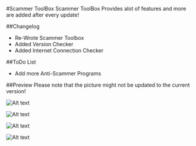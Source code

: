 #Scammer ToolBox
Scammer ToolBox Provides alot of features and more are added after every update!

##Changelog

- Re-Wrote Scammer Toolbox
- Added Version Checker
- Added Internet Connection Checker

##ToDo List
- Add more Anti-Scammer Programs

##Preview 
Please note that the picture might not be updated to the current version!

![Alt text](http://image.prntscr.com/image/b0a6d6ba1f0e47c38be0a778a6189f23.png "menu")

![Alt text](http://image.prntscr.com/image/7b096076674c462995a22cbe5f5acb5d.png "Scammer Bingo")

![Alt text](http://image.prntscr.com/image/0c993bb813b740479179a7a37047e99f.png "FakeID")

![Alt text](http://image.prntscr.com/image/4436e9ba4102416fab0fdcd4c6237153.png "Anti-Scammer Tools")

